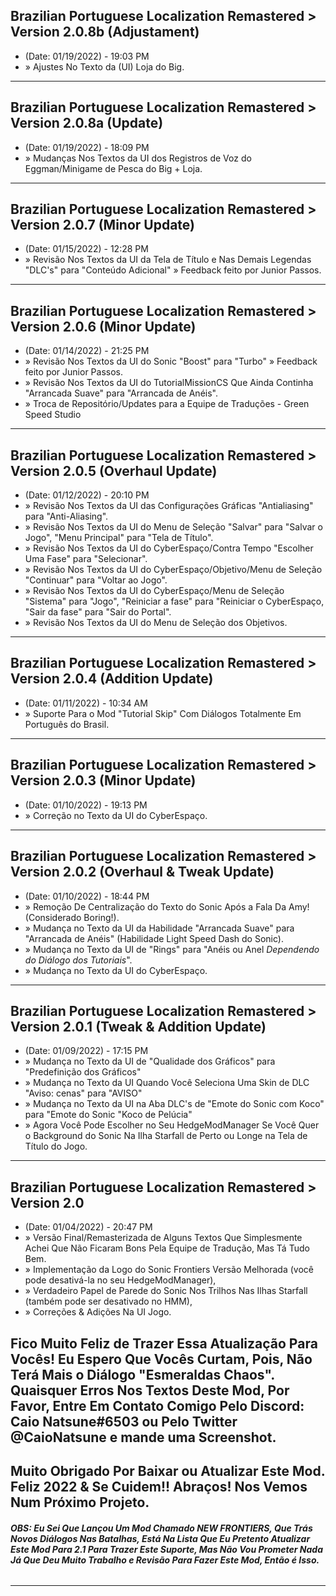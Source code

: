 ## Brazilian Portuguese Localization Remastered > Version 2.0.8b (Adjustament)
- (Date: 01/19/2022) - 19:03 PM
- » Ajustes No Texto da (UI) Loja do Big.
--------------------------------------------------------------------------------------------------
## Brazilian Portuguese Localization Remastered > Version 2.0.8a (Update)
- (Date: 01/19/2022) - 18:09 PM
- » Mudanças Nos Textos da UI dos Registros de Voz do Eggman/Minigame de Pesca do Big + Loja.
--------------------------------------------------------------------------------------------------
## Brazilian Portuguese Localization Remastered > Version 2.0.7 (Minor Update)
- (Date: 01/15/2022) - 12:28 PM
- » Revisão Nos Textos da UI da Tela de Título e Nas Demais Legendas "DLC's" para "Conteúdo Adicional" » Feedback feito por Junior Passos.
--------------------------------------------------------------------------------------------------
## Brazilian Portuguese Localization Remastered > Version 2.0.6 (Minor Update)
- (Date: 01/14/2022) - 21:25 PM
- » Revisão Nos Textos da UI do Sonic "Boost" para "Turbo" » Feedback feito por Junior Passos.
- » Revisão Nos Textos da UI do TutorialMissionCS Que Ainda Continha "Arrancada Suave" para "Arrancada de Anéis".
- » Troca de Repositório/Updates para a Equipe de Traduções - Green Speed Studio
--------------------------------------------------------------------------------------------------
## Brazilian Portuguese Localization Remastered > Version 2.0.5 (Overhaul Update)
- (Date: 01/12/2022) - 20:10 PM
- » Revisão Nos Textos da UI das Configurações Gráficas "Antialiasing" para "Anti-Aliasing".
- » Revisão Nos Textos da UI do Menu de Seleção "Salvar" para "Salvar o Jogo", "Menu Principal" para "Tela de Título".
- » Revisão Nos Textos da UI do CyberEspaço/Contra Tempo "Escolher Uma Fase" para "Selecionar".
- » Revisão Nos Textos da UI do CyberEspaço/Objetivo/Menu de Seleção "Continuar" para "Voltar ao Jogo".
- » Revisão Nos Textos da UI do CyberEspaço/Menu de Seleção "Sistema" para "Jogo", "Reiniciar a fase" para "Reiniciar o CyberEspaço, "Sair da fase" para "Sair do Portal".
- » Revisão Nos Textos da UI do Menu de Seleção dos Objetivos.
--------------------------------------------------------------------------------------------------
## Brazilian Portuguese Localization Remastered > Version 2.0.4 (Addition Update)
- (Date: 01/11/2022) - 10:34 AM
- » Suporte Para o Mod "Tutorial Skip" Com Diálogos Totalmente Em Português do Brasil.
--------------------------------------------------------------------------------------------------
## Brazilian Portuguese Localization Remastered > Version 2.0.3 (Minor Update)
- (Date: 01/10/2022) - 19:13 PM
- » Correção no Texto da UI do CyberEspaço.
--------------------------------------------------------------------------------------------------
## Brazilian Portuguese Localization Remastered > Version 2.0.2 (Overhaul & Tweak Update)
- (Date: 01/10/2022) - 18:44 PM
- » Remoção De Centralização do Texto do Sonic Após a Fala Da Amy! (Considerado Boring!).
- » Mudança no Texto da UI da Habilidade "Arrancada Suave" para "Arrancada de Anéis" (Habilidade Light Speed Dash do Sonic).
- » Mudança no Texto da UI de "Rings" para "Anéis ou Anel *Dependendo do Diálogo dos Tutoriais*".
- » Mudança no Texto da UI do CyberEspaço.
--------------------------------------------------------------------------------------------------
## Brazilian Portuguese Localization Remastered > Version 2.0.1 (Tweak & Addition Update)
- (Date: 01/09/2022) - 17:15 PM
- » Mudança no Texto da UI de "Qualidade dos Gráficos" para "Predefinição dos Gráficos"
- » Mudança no Texto da UI Quando Você Seleciona Uma Skin de DLC "Aviso: cenas" para "AVISO"
- » Mudança no Texto da UI na Aba DLC's de "Emote do Sonic com Koco" para "Emote do Sonic "Koco de Pelúcia"
- » Agora Você Pode Escolher no Seu HedgeModManager Se Você Quer o Background do Sonic Na Ilha Starfall de Perto ou Longe na Tela de Título do Jogo.
--------------------------------------------------------------------------------------------------
## Brazilian Portuguese Localization Remastered > Version 2.0
- (Date: 01/04/2022) - 20:47 PM
- » Versão Final/Remasterizada de Alguns Textos Que Simplesmente Achei Que Não Ficaram Bons Pela Equipe de Tradução, Mas Tá Tudo Bem. 
- » Implementação da Logo do Sonic Frontiers Versão Melhorada (você pode desativá-la no seu HedgeModManager), 
- » Verdadeiro Papel de Parede do Sonic Nos Trilhos Nas Ilhas Starfall (também pode ser desativado no HMM), 
- » Correções & Adições Na UI Jogo.

## Fico Muito Feliz de Trazer Essa Atualização Para Vocês! Eu Espero Que Vocês Curtam, Pois, Não Terá Mais o Diálogo "Esmeraldas Chaos". Quaisquer Erros Nos Textos Deste Mod, Por Favor, Entre Em Contato Comigo Pelo Discord: Caio Natsune#6503 ou Pelo Twitter @CaioNatsune e mande uma Screenshot.

## Muito Obrigado Por Baixar ou Atualizar Este Mod. Feliz 2022 & Se Cuidem!! Abraços! Nos Vemos Num Próximo Projeto.
###### **OBS: Eu Sei Que Lançou Um Mod Chamado NEW FRONTIERS, Que Trás Novos Diálogos Nas Batalhas, Está Na Lista Que Eu Pretento Atualizar Este Mod Para 2.1 Para Trazer Este Suporte, Mas Não Vou Prometer Nada Já Que Deu Muito Trabalho e Revisão Para Fazer Este Mod, Então é Isso.**
--------------------------------------------------------------------------------------------------


